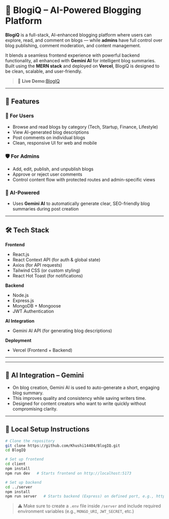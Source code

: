 # 🧠 BlogiQ – AI-Powered Blogging Platform

**BlogiQ** is a full-stack, AI-enhanced blogging platform where users can explore, read, and comment on blogs — while **admins** have full control over blog publishing, comment moderation, and content management.

It blends a seamless frontend experience with powerful backend functionality, all enhanced with **Gemini AI** for intelligent blog summaries. Built using the **MERN stack** and deployed on **Vercel**, BlogiQ is designed to be clean, scalable, and user-friendly.

> 🔗 **Live Demo:**[BlogIQ](https://blog-iq.vercel.app/)

---

## 🚀 Features

### 👤 For Users

- Browse and read blogs by category (Tech, Startup, Finance, Lifestyle)
- View AI-generated blog descriptions
- Post comments on individual blogs
- Clean, responsive UI for web and mobile

### 🛡️ For Admins

- Add, edit, publish, and unpublish blogs
- Approve or reject user comments
- Control content flow with protected routes and admin-specific views

### 🤖 AI-Powered

- Uses **Gemini AI** to automatically generate clear, SEO-friendly blog summaries during post creation

---

## 🛠 Tech Stack

**Frontend**

- React.js
- React Context API (for auth & global state)
- Axios (for API requests)
- Tailwind CSS (or custom styling)
- React Hot Toast (for notifications)

**Backend**

- Node.js
- Express.js
- MongoDB + Mongoose
- JWT Authentication

**AI Integration**

- Gemini AI API (for generating blog descriptions)

**Deployment**

- Vercel (Frontend + Backend)

---

---

## 📄 AI Integration – Gemini

- On blog creation, Gemini AI is used to auto-generate a short, engaging blog summary.
- This improves quality and consistency while saving writers time.
- Designed for content creators who want to write quickly without compromising clarity.

---

## 🧪 Local Setup Instructions

```bash
# Clone the repository
git clone https://github.com/Khushi14404/BlogIQ.git
cd BlogIQ

# Set up frontend
cd client
npm install
npm run dev   # Starts frontend on http://localhost:5173

# Set up backend
cd ../server
npm install
npm run server   # Starts backend (Express) on defined port, e.g., http://localhost:3000
```

> ⚠️ Make sure to create a `.env` file inside `/server` and include required environment variables (e.g., `MONGO_URI`, `JWT_SECRET`, etc.)
